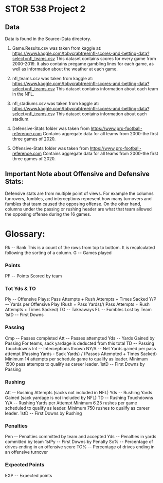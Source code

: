 STOR 538 Project 2
==================

Data
----
Data is found in the Source-Data directory. 

1. Game.Results.csv was taken from kaggle at: https://www.kaggle.com/tobycrabtree/nfl-scores-and-betting-data?select=nfl_teams.csv
This dataset contains scores for every game from 2000-2019. It also contains pregame gambling lines for each game, as well as information about the weather at each game. 

2. nfl_teams.csv was taken from kaggle at:
https://www.kaggle.com/tobycrabtree/nfl-scores-and-betting-data?select=nfl_teams.csv
This dataset contains information about each team in the NFL. 

3. nfl_stadiums.csv was taken from kaggle at:
https://www.kaggle.com/tobycrabtree/nfl-scores-and-betting-data?select=nfl_teams.csv
This dataset contains information about each stadium. 

4. Defensive-Stats folder was taken from https://www.pro-football-reference.com
Contains aggregate data for all teams from 2000-the first three games of 2020. 

5. Offensive-Stats folder was taken from https://www.pro-football-reference.com
Contains aggregate data for all teams from 2000-the first three games of 2020. 

## Important Note about Offensive and Defensive Stats:
Defensive stats are from multiple point of views. For example the columns tunrovers, fumbles, and interceptions represent how many turnovers and fumbles that team caused the opposing offense. On the other hand, columns under the passing or rushing header are what that team allowed the opposing offense during the 16 games. 

# Glossary:
Rk -- Rank
This is a count of the rows from top to bottom.
It is recalculated following the sorting of a column.
G -- Games played
### Points
PF -- Points Scored by team
### Tot Yds & TO
Ply -- Offensive Plays: Pass Attempts + Rush Attempts + Times Sacked
Y/P -- Yards per Offensive Play
(Rush + Pass Yards)/( Pass Attempts + Rush Attempts + Times Sacked)
TO -- Takeaways
FL -- Fumbles Lost by Team
1stD -- First Downs
### Passing
Cmp -- Passes completed
Att -- Passes attempted
Yds -- Yards Gained by Passing
For teams, sack yardage is deducted from this total
TD -- Passing Touchdowns
Int -- Interceptions thrown
NY/A -- Net Yards gained per pass attempt
(Passing Yards - Sack Yards) / (Passes Attempted + Times Sacked)
Minimum 14 attempts per schedule game to qualify as leader.
Minimum 1500 pass attempts to qualify as career leader.
1stD -- First Downs by Passing
### Rushing
Att -- Rushing Attempts (sacks not included in NFL)
Yds -- Rushing Yards Gained (sack yardage is not included by NFL)
TD -- Rushing Touchdowns
Y/A -- Rushing Yards per Attempt
Minimum 6.25 rushes per game scheduled to qualify as leader.
Minimum 750 rushes to qualify as career leader.
1stD -- First Downs by Rushing
### Penalties
Pen -- Penalties committed by team and accepted
Yds -- Penalties in yards committed by team
1stPy -- First Downs by Penalty
Sc% -- Percentage of drives ending in an offensive score
TO% -- Percentage of drives ending in an offensive turnover
### Expected Points
EXP -- Expected points